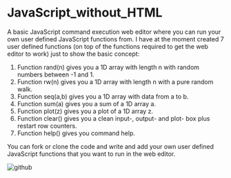 # JavaScript_without_HTML
A basic JavaScript command execution web editor where you can run your own user defined JavaScript functions from. I have at the moment created 7 user defined functions (on top of the functions required to get the web editor to work) just to show the basic concept: 

1) Function rand(n) gives you a 1D array with length n with random numbers between -1 and 1.
2) Function rw(n) gives you a 1D array with length n with a pure random walk.
3) Function seq(a,b) gives you a 1D array with data from a to b.
4) Function sum(a) gives you a sum of a 1D array a.
5) Function plot(z) gives you a plot of a 1D array z.
6) Function clear() gives you a clean input-, output- and plot- box plus restart row counters.
7) Function help() gives you command help. 

You can fork or clone the code and write and add your own user defined JavaScript functions that you want to run in the web editor.

![github](https://user-images.githubusercontent.com/48676920/64491557-3ccdd700-d26a-11e9-9419-5cae45e97e71.JPG)

